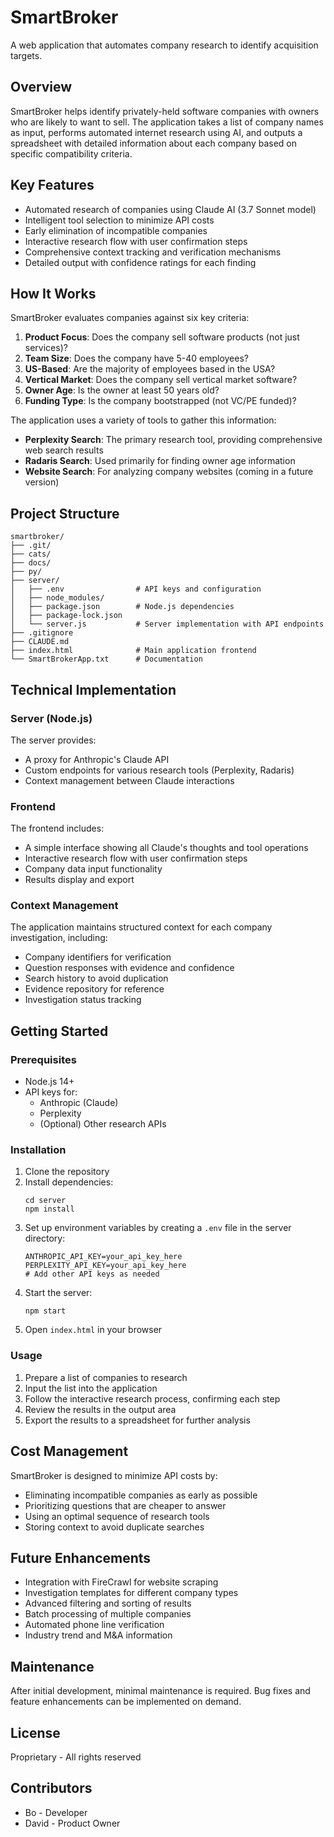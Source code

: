 # SmartBroker

A web application that automates company research to identify acquisition targets.

## Overview

SmartBroker helps identify privately-held software companies with owners who are likely to want to sell. The application takes a list of company names as input, performs automated internet research using AI, and outputs a spreadsheet with detailed information about each company based on specific compatibility criteria.

## Key Features

- Automated research of companies using Claude AI (3.7 Sonnet model)
- Intelligent tool selection to minimize API costs
- Early elimination of incompatible companies
- Interactive research flow with user confirmation steps
- Comprehensive context tracking and verification mechanisms
- Detailed output with confidence ratings for each finding

## How It Works

SmartBroker evaluates companies against six key criteria:

1. **Product Focus**: Does the company sell software products (not just services)?
2. **Team Size**: Does the company have 5-40 employees?
3. **US-Based**: Are the majority of employees based in the USA?
4. **Vertical Market**: Does the company sell vertical market software?
5. **Owner Age**: Is the owner at least 50 years old?
6. **Funding Type**: Is the company bootstrapped (not VC/PE funded)?

The application uses a variety of tools to gather this information:

- **Perplexity Search**: The primary research tool, providing comprehensive web search results
- **Radaris Search**: Used primarily for finding owner age information
- **Website Search**: For analyzing company websites (coming in a future version)

## Project Structure

```
smartbroker/
├── .git/
├── cats/
├── docs/
├── py/
├── server/
│   ├── .env                # API keys and configuration
│   ├── node_modules/       
│   ├── package.json        # Node.js dependencies
│   ├── package-lock.json
│   └── server.js           # Server implementation with API endpoints
├── .gitignore
├── CLAUDE.md
├── index.html              # Main application frontend
└── SmartBrokerApp.txt      # Documentation
```

## Technical Implementation

### Server (Node.js)

The server provides:
- A proxy for Anthropic's Claude API
- Custom endpoints for various research tools (Perplexity, Radaris)
- Context management between Claude interactions

### Frontend

The frontend includes:
- A simple interface showing all Claude's thoughts and tool operations
- Interactive research flow with user confirmation steps
- Company data input functionality
- Results display and export

### Context Management

The application maintains structured context for each company investigation, including:
- Company identifiers for verification
- Question responses with evidence and confidence
- Search history to avoid duplication
- Evidence repository for reference
- Investigation status tracking

## Getting Started

### Prerequisites

- Node.js 14+
- API keys for:
  - Anthropic (Claude)
  - Perplexity
  - (Optional) Other research APIs

### Installation

1. Clone the repository
2. Install dependencies:
   ```
   cd server
   npm install
   ```
3. Set up environment variables by creating a `.env` file in the server directory:
   ```
   ANTHROPIC_API_KEY=your_api_key_here
   PERPLEXITY_API_KEY=your_api_key_here
   # Add other API keys as needed
   ```
4. Start the server:
   ```
   npm start
   ```
5. Open `index.html` in your browser

### Usage

1. Prepare a list of companies to research
2. Input the list into the application
3. Follow the interactive research process, confirming each step
4. Review the results in the output area
5. Export the results to a spreadsheet for further analysis

## Cost Management

SmartBroker is designed to minimize API costs by:
- Eliminating incompatible companies as early as possible
- Prioritizing questions that are cheaper to answer
- Using an optimal sequence of research tools
- Storing context to avoid duplicate searches

## Future Enhancements

- Integration with FireCrawl for website scraping
- Investigation templates for different company types
- Advanced filtering and sorting of results
- Batch processing of multiple companies
- Automated phone line verification
- Industry trend and M&A information

## Maintenance

After initial development, minimal maintenance is required. Bug fixes and feature enhancements can be implemented on demand.

## License

Proprietary - All rights reserved

## Contributors

- Bo - Developer
- David - Product Owner
